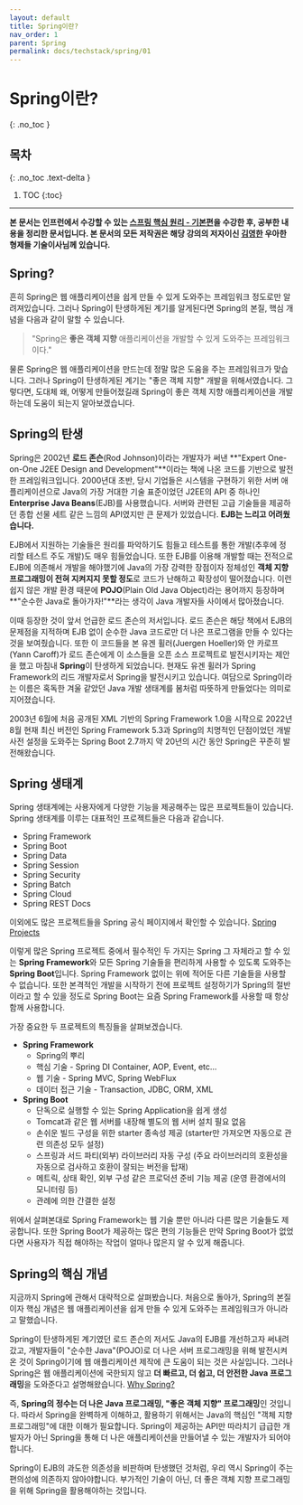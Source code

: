 ```yaml
---
layout: default
title: Spring이란?
nav_order: 1
parent: Spring
permalink: docs/techstack/spring/01
---
```


# Spring이란?   
{: .no_toc }

## 목차
{: .no_toc .text-delta }

1. TOC
{:toc}

---

**본 문서는 인프런에서 수강할 수 있는 [스프링 핵심 원리 - 기본편](https://inflearn.com/course/스프링-핵심-원리-기본편)을 수강한 후, 공부한 내용을 정리한 문서입니다. 본 문서의 모든 저작권은 해당 강의의 저자이신 [김영한](https://inflearn.com/users/@yh) 우아한형제들 기술이사님께 있습니다.**

## Spring?
흔히 Spring은 웹 애플리케이션을 쉽게 만들 수 있게 도와주는 프레임워크 정도로만 알려져있습니다. 그러나 Spring이 탄생하게된 계기를 알게된다면 Spring의 본질, 핵심 개념을 다음과 같이 말할 수 있습니다.

> "Spring은 **좋은 객체 지향** 애플리케이션을 개발할 수 있게 도와주는 프레임워크이다."

물론 Spring은 웹 애플리케이션을 만드는데 정말 많은 도움을 주는 프레임워크가 맞습니다. 그러나 Spring이 탄생하게된 계기는 "좋은 객체 지향" 개발을 위해서였습니다. 그렇다면, 도대체 왜, 어떻게 만들어졌길래 Spring이 좋은 객체 지향 애플리케이션을 개발하는데 도움이 되는지 알아보겠습니다.

## Spring의 탄생
Spring은 2002년 **로드 존슨**(Rod Johnson)이라는 개발자가 써낸 **"Expert One-on-One J2EE Design and Development"**이라는 책에 나온 코드를 기반으로 발전한 프레임워크입니다. 2000년대 초반, 당시 기업들은 시스템을 구현하기 위한 서버 애플리케이션으로 Java의 가장 거대한 기술 표준이었던 J2EE의 API 중 하나인 **Enterprise Java Beans**(EJB)를 사용했습니다. 서버와 관련된 고급 기술들을 제공하던 종합 선물 세트 같은 느낌의 API였지만 큰 문제가 있었습니다. **EJB는 느리고 어려웠습니다.**

EJB에서 지원하는 기술들은 원리를 파악하기도 힘들고 테스트를 통한 개발(추후에 정리할 테스트 주도 개발)도 매우 힘들었습니다. 또한 EJB를 이용해 개발할 때는 전적으로 EJB에 의존해서 개발을 해야했기에 Java의 가장 강력한 장점이자 정체성인 **객체 지향 프로그래밍이 전혀 지켜지지 못할 정도**로 코드가 난해하고 확장성이 떨어졌습니다. 이런 쉽지 않은 개발 환경 때문에 **POJO**(Plain Old Java Object)라는 용어까지 등장하며 **"순수한 Java로 돌아가자!"**라는 생각이 Java 개발자들 사이에서 많아졌습니다.

이때 등장한 것이 앞서 언급한 로드 존슨의 저서입니다. 로드 존슨은 해당 책에서 EJB의 문제점을 지적하며 EJB 없이 순수한 Java 코드로만 더 나은 프로그램을 만들 수 있다는 것을 보여줬습니다. 또한 이 코드들을 본 유겐 휠러(Juergen Hoeller)와 얀 카로프(Yann Caroff)가 로드 존슨에게 이 소스들을 오픈 소스 프로젝트로 발전시키자는 제안을 했고 마침내 **Spring**이 탄생하게 되었습니다. 현재도 유겐 휠러가 Spring Framework의 리드 개발자로서 Spring을 발전시키고 있습니다. 여담으로 Spring이라는 이름은 혹독한 겨울 같았던 Java 개발 생태계를 봄처럼 따뜻하게 만들었다는 의미로 지어졌습니다.

2003년 6월에 처음 공개된 XML 기반의 Spring Framework 1.0을 시작으로 2022년 8월 현재 최신 버전인 Spring Framework 5.3과 Spring의 치명적인 단점이었던 개발 사전 설정을 도와주는 Spring Boot 2.7까지 약 20년의 시간 동안 Spring은 꾸준히 발전해왔습니다.

## Spring 생태계
Spring 생태계에는 사용자에게 다양한 기능을 제공해주는 많은 프로젝트들이 있습니다. Spring 생태계를 이루는 대표적인 프로젝트들은 다음과 같습니다.

* Spring Framework
* Spring Boot
* Spring Data
* Spring Session
* Spring Security
* Spring Batch
* Spring Cloud
* Spring REST Docs

이외에도 많은 프로젝트들을 Spring 공식 페이지에서 확인할 수 있습니다. [Spring Projects](https://spring.io/projects)

이렇게 많은 Spring 프로젝트 중에서 필수적인 두 가지는 Spring 그 자체라고 할 수 있는 **Spring Framework**와 모든 Spring 기술들을 편리하게 사용할 수 있도록 도와주는 **Spring Boot**입니다. Spring Framework 없이는 위에 적어둔 다른 기술들을 사용할 수 없습니다. 또한 본격적인 개발을 시작하기 전에 프로젝트 설정하기가 Spring의 절반이라고 할 수 있을 정도로 Spring Boot는 요즘 Spring Framework를 사용할 때 항상 함께 사용합니다.

가장 중요한 두 프로젝트의 특징들을 살펴보겠습니다.
* **Spring Framework**
    * Spring의 뿌리
    * 핵심 기술 - Spring DI Container, AOP, Event, etc...
    * 웹 기술 - Spring MVC, Spring WebFlux
    * 데이터 접근 기술 - Transaction, JDBC, ORM, XML
* **Spring Boot**
    * 단독으로 실행할 수 있는 Spring Application을 쉽게 생성
    * Tomcat과 같은 웹 서버를 내장해 별도의 웹 서버 설치 필요 없음
    * 손쉬운 빌드 구성을 위한 starter 종속성 제공 (starter만 가져오면 자동으로 관련 의존성 모두 설정)
    * 스프링과 서드 파티(외부) 라이브러리 자동 구성 (주요 라이브러리의 호환성을 자동으로 검사하고 호환이 잘되는 버전을 탑재)
    * 메트릭, 상태 확인, 외부 구성 같은 프로덕션 준비 기능 제공 (운영 환경에서의 모니터링 등)
    * 관례에 의한 간결한 설정

위에서 살펴본대로 Spring Framework는 웹 기술 뿐만 아니라 다른 많은 기술들도 제공합니다. 또한 Spring Boot가 제공하는 많은 편의 기능들은 만약 Spring Boot가 없었다면 사용자가 직접 해야하는 작업이 얼마나 많은지 알 수 있게 해줍니다.

## Spring의 핵심 개념
지금까지 Spring에 관해서 대략적으로 살펴봤습니다. 처음으로 돌아가, Spring의 본질이자 핵심 개념은 웹 애플리케이션을 쉽게 만들 수 있게 도와주는 프레임워크가 아니라고 말했습니다.

Spring이 탄생하게된 계기였던 로드 존슨의 저서도 Java의 EJB를 개선하고자 써내려갔고, 개발자들이 "순수한 Java"(POJO)로 더 나은 서버 프로그래밍을 위해 발전시켜온 것이 Spring이기에 웹 애플리케이션 제작에 큰 도움이 되는 것은 사실입니다. 그러나 Spring은 웹 애플리케이션에 국한되지 않고 **더 빠르고, 더 쉽고, 더 안전한 Java 프로그래밍**을 도와준다고 설명해왔습니다. [Why Spring?](https://spring.io/why-spring)

즉, **Spring의 정수는 더 나은 Java 프로그래밍, "좋은 객체 지향" 프로그래밍**인 것입니다. 따라서 Spring을 완벽하게 이해하고, 활용하기 위해서는 Java의 핵심인 "객체 지향 프로그래밍"에 대한 이해가 필요합니다. Spring이 제공하는 API만 따라치기 급급한 개발자가 아닌 Spring을 통해 더 나은 애플리케이션을 만들어낼 수 있는 개발자가 되어야합니다.

Spring이 EJB의 과도한 의존성을 비판하며 탄생했던 것처럼, 우리 역시 Spring이 주는 편의성에 의존하지 않아야합니다. 부가적인 기술이 아닌, 더 좋은 객체 지향 프로그래밍을 위해 Spring을 활용해야하는 것입니다.